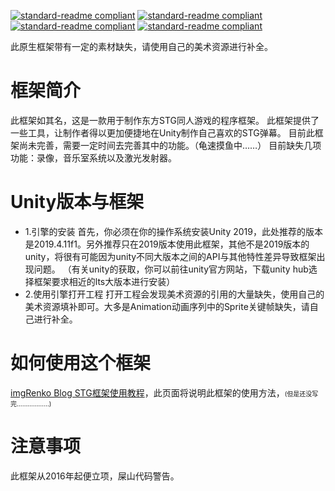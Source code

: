 [![standard-readme compliant](https://img.shields.io/badge/build-passing-brightgreen.svg?style=flat-square)](https://github.com/RichardLitt/standard-readme) [![standard-readme compliant](https://img.shields.io/badge/license-MIT-informational.svg?style=flat-square)](https://github.com/RichardLitt/standard-readme) [![standard-readme compliant](https://img.shields.io/badge/FrameworkVer-8.97-yellow.svg?style=flat-square)](https://github.com/RichardLitt/standard-readme) [![standard-readme compliant](https://img.shields.io/badge/UnityRequire-2019.4.1fLTS-yellow.svg?style=flat-square)](https://github.com/RichardLitt/standard-readme)

此原生框架带有一定的素材缺失，请使用自己的美术资源进行补全。

# 框架简介
此框架如其名，这是一款用于制作东方STG同人游戏的程序框架。
此框架提供了一些工具，让制作者得以更加便捷地在Unity制作自己喜欢的STG弹幕。
目前此框架尚未完善，需要一定时间去完善其中的功能。（龟速摸鱼中……）
目前缺失几项功能：录像，音乐室系统以及激光发射器。


# Unity版本与框架
* 1.引擎的安装
首先，你必须在你的操作系统安装Unity 2019，此处推荐的版本是2019.4.11f1。另外推荐只在2019版本使用此框架，其他不是2019版本的unity，将很有可能因为unity不同大版本之间的API与其他特性差异导致框架出现问题。
（有关unity的获取，你可以前往unity官方网站，下载unity hub选择框架要求相近的lts大版本进行安装）
* 2.使用引擎打开工程
打开工程会发现美术资源的引用的大量缺失，使用自己的美术资源填补即可。大多是Animation动画序列中的Sprite关键帧缺失，请自己进行补全。

# 如何使用这个框架
[imgRenko Blog STG框架使用教程](https://imgrenko.gitee.io/2021/03/12/TouHouSTGFrameWorkTutorials/)，此页面将说明此框架的使用方法，<font size = 1>(但是还没写完………………)</font>

# 注意事项
此框架从2016年起便立项，屎山代码警告。
